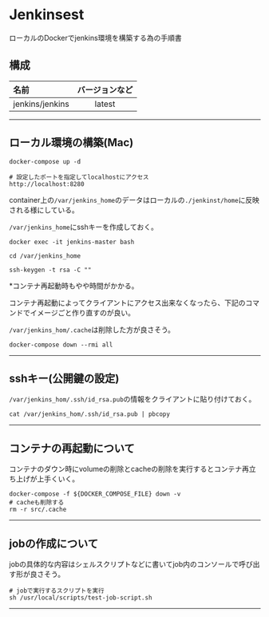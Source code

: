 # Jenkinsest

ローカルのDockerでjenkins環境を構築する為の手順書

## 構成

| 名前 | バージョンなど |
| :--- | :---: |
| jenkins/jenkins | latest |

---

## ローカル環境の構築(Mac)

```shell
docker-compose up -d

# 設定したポートを指定してlocalhostにアクセス
http://localhost:8280

```

container上の`/var/jenkins_home`のデータはローカルの`./jenkinst/home`に反映される様にしている。

`/var/jenkins_home`にsshキーを作成しておく。

```shell
docker exec -it jenkins-master bash

cd /var/jenkins_home

ssh-keygen -t rsa -C ""
```

*コンテナ再起動時もやや時間がかかる。

コンテナ再起動によってクライアントにアクセス出来なくなったら、下記のコマンドでイメージごと作り直すのが良い。

`/var/jenkins_hom/.cache`は削除した方が良さそう。

```shell
docker-compose down --rmi all
```

---

## sshキー(公開鍵の設定)

`/var/jenkins_hom/.ssh/id_rsa.pub`の情報をクライアントに貼り付けておく。

```shell
cat /var/jenkins_hom/.ssh/id_rsa.pub | pbcopy
```

---

## コンテナの再起動について

コンテナのダウン時にvolumeの削除とcacheの削除を実行するとコンテナ再立ち上げが上手くいく。

```shell
docker-compose -f ${DOCKER_COMPOSE_FILE} down -v
# cacheも削除する
rm -r src/.cache
```

---

## jobの作成について

jobの具体的な内容はシェルスクリプトなどに書いてjob内のコンソールで呼び出す形が良さそう。

```shell
# jobで実行するスクリプトを実行
sh /usr/local/scripts/test-job-script.sh
```

---
